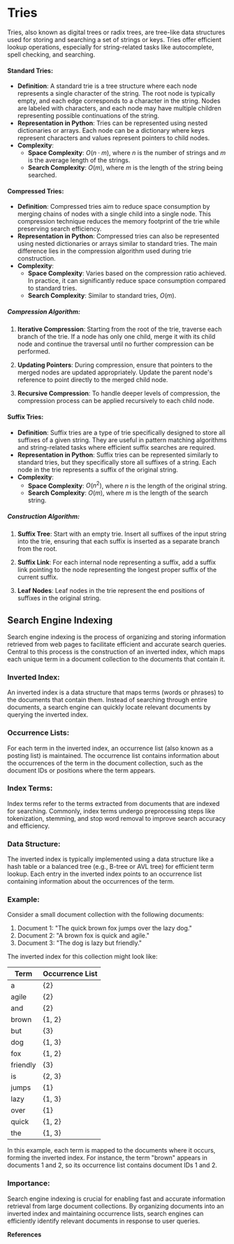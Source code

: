 # Tries

Tries, also known as digital trees or radix trees, are tree-like data structures used for storing and searching a set of strings or keys. Tries offer efficient lookup operations, especially for string-related tasks like autocomplete, spell checking, and searching.

#### Standard Tries:

- **Definition**: A standard trie is a tree structure where each node represents a single character of the string. The root node is typically empty, and each edge corresponds to a character in the string. Nodes are labeled with characters, and each node may have multiple children representing possible continuations of the string.
- **Representation in Python**: Tries can be represented using nested dictionaries or arrays. Each node can be a dictionary where keys represent characters and values represent pointers to child nodes.
- **Complexity**:
    - **Space Complexity**: $O(n \cdot m)$, where $n$ is the number of strings and $m$ is the average length of the strings.
    - **Search Complexity**: $O(m)$, where $m$ is the length of the string being searched.

#### Compressed Tries:

- **Definition**: Compressed tries aim to reduce space consumption by merging chains of nodes with a single child into a single node. This compression technique reduces the memory footprint of the trie while preserving search efficiency.
- **Representation in Python**: Compressed tries can also be represented using nested dictionaries or arrays similar to standard tries. The main difference lies in the compression algorithm used during trie construction.
- **Complexity**:
    - **Space Complexity**: Varies based on the compression ratio achieved. In practice, it can significantly reduce space consumption compared to standard tries.
    - **Search Complexity**: Similar to standard tries, $O(m)$.
##### Compression Algorithm:

1. **Iterative Compression**: Starting from the root of the trie, traverse each branch of the trie. If a node has only one child, merge it with its child node and continue the traversal until no further compression can be performed.

2. **Updating Pointers**: During compression, ensure that pointers to the merged nodes are updated appropriately. Update the parent node's reference to point directly to the merged child node.

3. **Recursive Compression**: To handle deeper levels of compression, the compression process can be applied recursively to each child node.

#### Suffix Tries:

- **Definition**: Suffix tries are a type of trie specifically designed to store all suffixes of a given string. They are useful in pattern matching algorithms and string-related tasks where efficient suffix searches are required.
- **Representation in Python**: Suffix tries can be represented similarly to standard tries, but they specifically store all suffixes of a string. Each node in the trie represents a suffix of the original string.
- **Complexity**:
    - **Space Complexity**: $O(n^2)$, where $n$ is the length of the original string.
    - **Search Complexity**: $O(m)$, where $m$ is the length of the search string.
##### Construction Algorithm:

1. **Suffix Tree**: Start with an empty trie. Insert all suffixes of the input string into the trie, ensuring that each suffix is inserted as a separate branch from the root.

2. **Suffix Link**: For each internal node representing a suffix, add a suffix link pointing to the node representing the longest proper suffix of the current suffix.

3. **Leaf Nodes**: Leaf nodes in the trie represent the end positions of suffixes in the original string.

## Search Engine Indexing
Search engine indexing is the process of organizing and storing information retrieved from web pages to facilitate efficient and accurate search queries. Central to this process is the construction of an inverted index, which maps each unique term in a document collection to the documents that contain it.

### Inverted Index:

An inverted index is a data structure that maps terms (words or phrases) to the documents that contain them. Instead of searching through entire documents, a search engine can quickly locate relevant documents by querying the inverted index.

### Occurrence Lists:

For each term in the inverted index, an occurrence list (also known as a posting list) is maintained. The occurrence list contains information about the occurrences of the term in the document collection, such as the document IDs or positions where the term appears.

### Index Terms:

Index terms refer to the terms extracted from documents that are indexed for searching. Commonly, index terms undergo preprocessing steps like tokenization, stemming, and stop word removal to improve search accuracy and efficiency.

### Data Structure:

The inverted index is typically implemented using a data structure like a hash table or a balanced tree (e.g., B-tree or AVL tree) for efficient term lookup. Each entry in the inverted index points to an occurrence list containing information about the occurrences of the term.

### Example:

Consider a small document collection with the following documents:

1. Document 1: "The quick brown fox jumps over the lazy dog."
2. Document 2: "A brown fox is quick and agile."
3. Document 3: "The dog is lazy but friendly."

The inverted index for this collection might look like:

| Term   | Occurrence List         |
|--------|-------------------------|
| a      | {2}                     |
| agile  | {2}                     |
| and    | {2}                     |
| brown  | {1, 2}                  |
| but    | {3}                     |
| dog    | {1, 3}                  |
| fox    | {1, 2}                  |
| friendly | {3}                    |
| is     | {2, 3}                  |
| jumps  | {1}                     |
| lazy   | {1, 3}                  |
| over   | {1}                     |
| quick  | {1, 2}                  |
| the    | {1, 3}                  |

In this example, each term is mapped to the documents where it occurs, forming the inverted index. For instance, the term "brown" appears in documents 1 and 2, so its occurrence list contains document IDs 1 and 2.

### Importance:

Search engine indexing is crucial for enabling fast and accurate information retrieval from large document collections. By organizing documents into an inverted index and maintaining occurrence lists, search engines can efficiently identify relevant documents in response to user queries.

**References**
[^1]: Skiena, Steven S.. (2008). The Algorithm Design Manual, 2nd ed. (2). : Springer Publishing Company.
[^2]: Goodrich, M. T., Tamassia, R., & Goldwasser, M. H. (2013). Data Structures and Algorithms in Python (1st ed.). Wiley Publishing.
[^3]: Cormen, T. H., Leiserson, C. E., & Rivest, R. L. (1990). Introduction to algorithms. Cambridge, Mass. : New York, MIT Press.